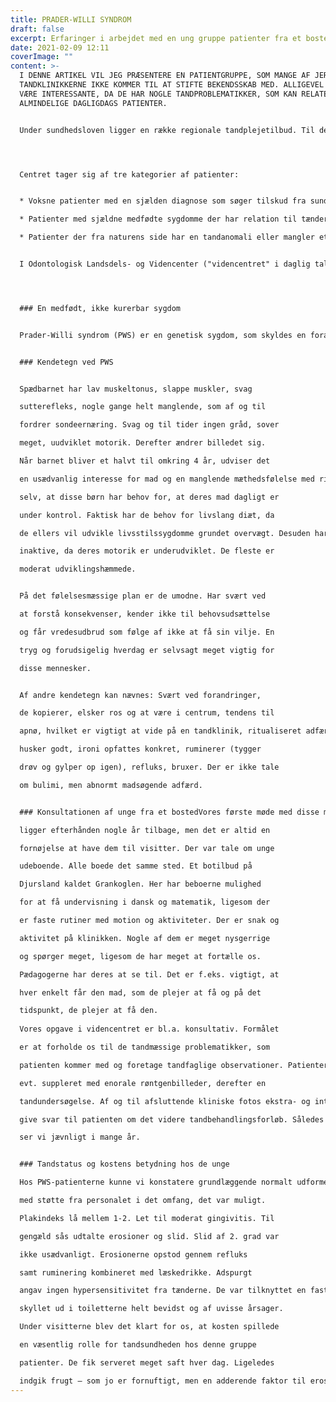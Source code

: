 ```yaml
---
title: PRADER-WILLI SYNDROM
draft: false
excerpt: Erfaringer i arbejdet med en ung gruppe patienter fra et bosted
date: 2021-02-09 12:11
coverImage: ""
content: >-
  I DENNE ARTIKEL VIL JEG PRÆSENTERE EN PATIENTGRUPPE, SOM MANGE AF JER UDE PÅ
  TANDKLINIKKERNE IKKE KOMMER TIL AT STIFTE BEKENDSSKAB MED. ALLIGEVEL KAN DE
  VÆRE INTERESSANTE, DA DE HAR NOGLE TANDPROBLEMATIKKER, SOM KAN RELATERES TIL
  ALMINDELIGE DAGLIGDAGS PATIENTER.


  Under sundhedsloven ligger en række regionale tandplejetilbud. Til dette hører Odontologisk Videncenter. Der er to centre i Danmark placeret på henholdsvis Rigshospitalet og Aarhus Universitetshospital. Centret i Aarhus tager sig af henvisninger fra Fyn og Jylland og har et tæt samarbejde med Institut for Odontologi og Oral Sundhed. Formålet med centret er at bidrage til diagnosticering og at rådgive om tandfaglig behandling samt give patienterne et godt, sammenhængende tandplejetilbud i relation til deres sygdom eller tandanomali.




  Centret tager sig af tre kategorier af patienter: 


  * Voksne patienter med en sjælden diagnose som søger tilskud fra sundhedslovens § 166.3.

  * Patienter med sjældne medfødte sygdomme der har relation til tænder, mund eller kæber.

  * Patienter der fra naturens side har en tandanomali eller mangler et stort antal tænder.


  I Odontologisk Landsdels- og Videncenter ("videncentret" i daglig tale) modtager vi ugentlig mennesker med sjældne tilstande henvist fra læge, tandlæge eller anden sygehusafdeling. En sjælden medfødt sygdom optræder med en hyppighed på 1:10.000 eller sjældnere. Det betyder, at vi af og til oplever, at der måske bare findes to eller ganske få med den pågældende persons tilstand.




  ### En medfødt, ikke kurerbar sygdom


  Prader-Willi syndrom (PWS) er en genetisk sygdom, som skyldes en forandring i kromosom 15. Desuden ses en dysfunktion i hypothalamus, som regulerer bl.a. sult og mæthedsfølelse, hormonproduktion og smertetærskel. Derfor har denne patientgruppe ofte en høj eller anderledes smertetærskel end andre. Der fødes ca. 4 børn i Danmark hvert år med PWS.


  ### Kendetegn ved PWS


  Spædbarnet har lav muskeltonus, slappe muskler, svag

  sutterefleks, nogle gange helt manglende, som af og til

  fordrer sondeernæring. Svag og til tider ingen gråd, sover

  meget, uudviklet motorik. Derefter ændrer billedet sig.

  Når barnet bliver et halvt til omkring 4 år, udviser det

  en usædvanlig interesse for mad og en manglende mæthedsfølelse med risiko for overspisning. Det siger sig

  selv, at disse børn har behov for, at deres mad dagligt er

  under kontrol. Faktisk har de behov for livslang diæt, da

  de ellers vil udvikle livsstilssygdomme grundet overvægt. Desuden har de spinkel muskulatur og er ofte fysisk

  inaktive, da deres motorik er underudviklet. De fleste er

  moderat udviklingshæmmede.


  På det følelsesmæssige plan er de umodne. Har svært ved

  at forstå konsekvenser, kender ikke til behovsudsættelse

  og får vredesudbrud som følge af ikke at få sin vilje. En

  tryg og forudsigelig hverdag er selvsagt meget vigtig for

  disse mennesker.


  Af andre kendetegn kan nævnes: Svært ved forandringer,

  de kopierer, elsker ros og at være i centrum, tendens til

  apnø, hvilket er vigtigt at vide på en tandklinik, ritualiseret adfærd, stædige , selvcentrerede, konkret tænkende,

  husker godt, ironi opfattes konkret, ruminerer (tygger

  drøv og gylper op igen), refluks, bruxer. Der er ikke tale

  om bulimi, men abnormt madsøgende adfærd.


  ### Konsultationen af unge fra et bostedVores første møde med disse mennesker i videncentret

  ligger efterhånden nogle år tilbage, men det er altid en

  fornøjelse at have dem til visitter. Der var tale om unge

  udeboende. Alle boede det samme sted. Et botilbud på

  Djursland kaldet Grankoglen. Her har beboerne mulighed

  for at få undervisning i dansk og matematik, ligesom der

  er faste rutiner med motion og aktiviteter. Der er snak og

  aktivitet på klinikken. Nogle af dem er meget nysgerrige

  og spørger meget, ligesom de har meget at fortælle os.

  Pædagogerne har deres at se til. Det er f.eks. vigtigt, at

  hver enkelt får den mad, som de plejer at få og på det

  tidspunkt, de plejer at få den. 
   
  Vores opgave i videncentret er bl.a. konsultativ. Formålet

  er at forholde os til de tandmæssige problematikker, som

  patienten kommer med og foretage tandfaglige observationer. Patienterne kommer til visit, hvor der tages et OTP

  evt. suppleret med enorale røntgenbilleder, derefter en

  tandundersøgelse. Af og til afsluttende kliniske fotos ekstra- og intraoralt. De fleste gange kan vi i samme seance

  give svar til patienten om det videre tandbehandlingsforløb. Således ser vi nogle patienter én gang, og andre

  ser vi jævnligt i mange år. 


  ### Tandstatus og kostens betydning hos de unge

  Hos PWS-patienterne kunne vi konstatere grundlæggende normalt udformede tænder uden de store cariesmæssige problematikker. Der blev udført daglig mundpleje

  med støtte fra personalet i det omfang, det var muligt.

  Plakindeks lå mellem 1-2. Let til moderat gingivitis. Til

  gengæld sås udtalte erosioner og slid. Slid af 2. grad var

  ikke usædvanligt. Erosionerne opstod gennem refluks

  samt ruminering kombineret med læskedrikke. Adspurgt

  angav ingen hypersensitivitet fra tænderne. De var tilknyttet en fast primærtandlæge, som havde lavet bidskinner til enkelte af patienterne. Disse blev dog af og til

  skyllet ud i toiletterne helt bevidst og af uvisse årsager.

  Under visitterne blev det klart for os, at kosten spillede

  en væsentlig rolle for tandsundheden hos denne gruppe

  patienter. De fik serveret meget saft hver dag. Ligeledes

  indgik frugt – som jo er fornuftigt, men en adderende faktor til erosioner – samt det mekaniske slid fra bruxismen.
---
```

